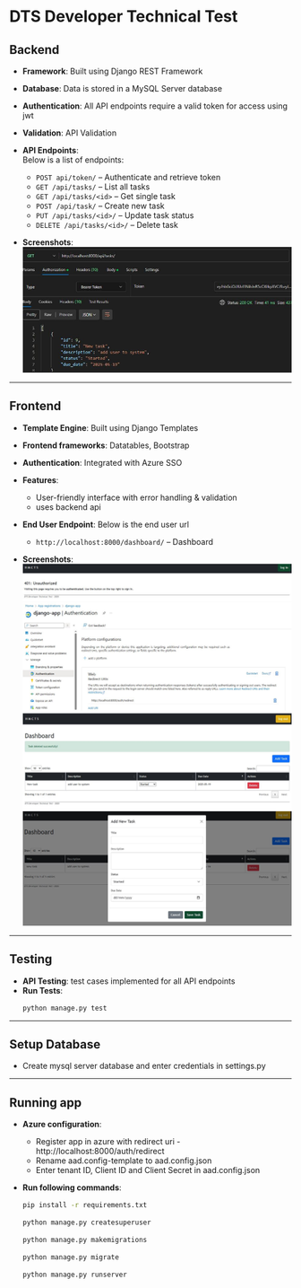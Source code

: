 # DTS Developer Technical Test

## Backend

- **Framework**: Built using Django REST Framework
- **Database**: Data is stored in a MySQL Server database
- **Authentication**: All API endpoints require a valid token for access using jwt
- **Validation**: API Validation
- **API Endpoints**:  
  Below is a list of endpoints:

  - `POST api/token/` – Authenticate and retrieve token
  - `GET /api/tasks/` – List all tasks
  - `GET /api/tasks/<id>` – Get single task
  - `POST /api/task/` – Create new task
  - `PUT /api/tasks/<id>/` – Update task status
  - `DELETE /api/tasks/<id>/` – Delete task

- **Screenshots**:
  ![API Response](screenshots/tasks-GET.JPG)

---

## Frontend

- **Template Engine**: Built using Django Templates
- **Frontend frameworks**: Datatables, Bootstrap
- **Authentication**: Integrated with Azure SSO
- **Features**:

  - User-friendly interface with error handling & validation
  - uses backend api

- **End User Endpoint**:
  Below is the end user url

  - `http://localhost:8000/dashboard/` – Dashboard

- **Screenshots**:
  ![Authentication](screenshots/auth.JPG)
  ![Azure-config](screenshots/azure-config.JPG)
  ![Dashboard](screenshots/dashboard.JPG)
  ![Add-task](screenshots/add-task.JPG)

---

## Testing

- **API Testing**: test cases implemented for all API endpoints
- **Run Tests**:
  ```cmd
  python manage.py test
  ```

---

## Setup Database

- Create mysql server database and enter credentials in settings.py

---

## Running app

- **Azure configuration**:

  - Register app in azure with redirect uri - http://localhost:8000/auth/redirect
  - Rename aad.config-template to aad.config.json
  - Enter tenant ID, Client ID and Client Secret in aad.config.json

- **Run following commands**:
  ```cmd
  pip install -r requirements.txt
  ```
  ```cmd
  python manage.py createsuperuser
  ```
  ```cmd
  python manage.py makemigrations
  ```
  ```cmd
  python manage.py migrate
  ```
  ```cmd
  python manage.py runserver
  ```
